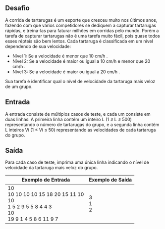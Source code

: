 ## Desafio

A corrida de tartarugas é um esporte que cresceu muito nos últimos anos,
fazendo com que vários competidores se dediquem a capturar tartarugas
rápidas, e treina-las para faturar milhões em corridas pelo mundo.
Porém a tarefa de capturar tartarugas não é uma tarefa muito fácil,
pois quase todos esses répteis são bem lentos. Cada tartaruga é
classificada em um nível dependendo de sua velocidade:

- Nível 1: Se a velocidade é menor que 10 cm/h .
- Nível 2: Se a velocidade é maior ou igual a 10 cm/h e menor que 20 cm/h .
- Nível 3: Se a velocidade é maior ou igual a 20 cm/h .

Sua tarefa é identificar qual o nível de velocidade da tartaruga
mais veloz de um grupo.

## Entrada

A entrada consiste de múltiplos casos de teste, e cada um consiste
em duas linhas: A primeira linha contém um inteiro L (1 ≤ L ≤ 500)
representando o número de tartarugas do grupo, e a segunda linha
contém L inteiros Vi (1 ≤ Vi ≤ 50) representando as velocidades de
cada tartaruga do grupo.

## Saída

Para cada caso de teste, imprima uma única linha indicando o nível de
velocidade da tartaruga mais veloz do grupo.
		
| Exemplo de Entrada | Exemplo de Saída|
| ---|--- |
| 10<br />10 10 10 10 15 18 20 15 11 10<br />10<br />1 5 2 9 5 5 8 4 4 3<br />10<br />19 9 1 4 5 8 6 11 9 7 | 3<br />1<br />2 |

